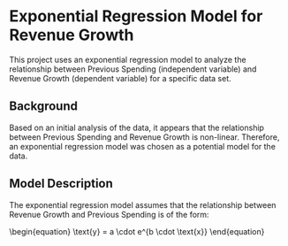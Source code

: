 # Exponential Regression Model for Revenue Growth
This project uses an exponential regression model to analyze the relationship between Previous Spending (independent variable) and Revenue Growth (dependent variable) for a specific data set.

## Background
Based on an initial analysis of the data, it appears that the relationship between Previous Spending and Revenue Growth is non-linear. Therefore, an exponential regression model was chosen as a potential model for the data.

## Model Description
The exponential regression model assumes that the relationship between Revenue Growth and Previous Spending is of the form:

\begin{equation}
\text{y} = a \cdot e^{b \cdot \text{x}}
\end{equation}
